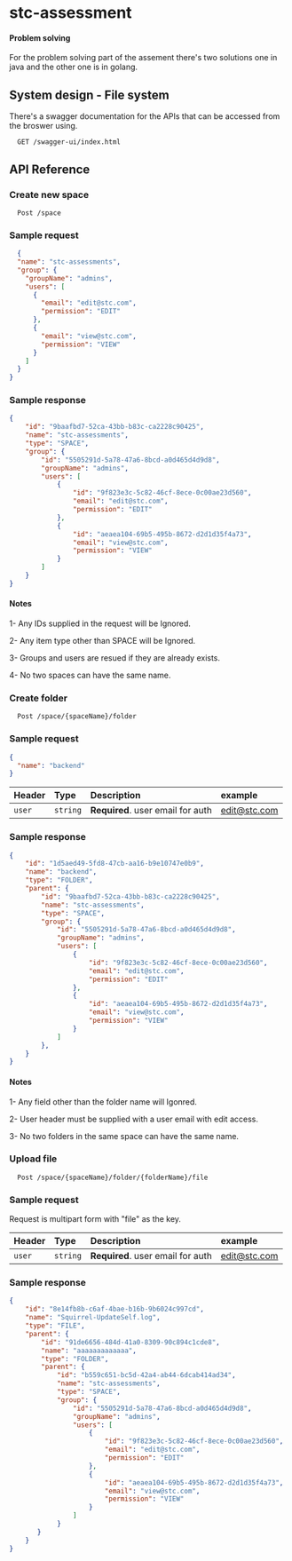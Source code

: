 
# stc-assessment




#### Problem solving

For the problem solving part of the assement there's two solutions one in java and the other one is in golang.
## System design - File system

There's a swagger documentation for the APIs that can be accessed from the broswer using.

```http
  GET /swagger-ui/index.html
```

## API Reference

### Create new space

```http
  Post /space
```

### Sample request
```json
  {
  "name": "stc-assessments",
  "group": {
    "groupName": "admins",
    "users": [
      {
        "email": "edit@stc.com",
        "permission": "EDIT"
      },
      {
        "email": "view@stc.com",
        "permission": "VIEW"
      }
    ]
  }
}
```
### Sample response
```json
{
    "id": "9baafbd7-52ca-43bb-b83c-ca2228c90425",
    "name": "stc-assessments",
    "type": "SPACE",
    "group": {
        "id": "5505291d-5a78-47a6-8bcd-a0d465d4d9d8",
        "groupName": "admins",
        "users": [
            {
                "id": "9f823e3c-5c82-46cf-8ece-0c00ae23d560",
                "email": "edit@stc.com",
                "permission": "EDIT"
            },
            {
                "id": "aeaea104-69b5-495b-8672-d2d1d35f4a73",
                "email": "view@stc.com",
                "permission": "VIEW"
            }
        ]
    }
}
```

#### Notes
1- Any IDs supplied in the request will be Ignored.

2- Any item type other than SPACE will be Ignored.

3- Groups and users are resued if they are already exists.

4- No two spaces can have the same name.

### Create folder

```http
  Post /space/{spaceName}/folder
```
### Sample request
```json
{
  "name": "backend"
}
```

| Header | Type     | Description                       | example
| :-------- | :------- | :-------------------------------- | :--------------
| `user`      | `string` | **Required**. user email for auth | edit@stc.com |


### Sample response
```json
{
    "id": "1d5aed49-5fd8-47cb-aa16-b9e10747e0b9",
    "name": "backend",
    "type": "FOLDER",
    "parent": {
        "id": "9baafbd7-52ca-43bb-b83c-ca2228c90425",
        "name": "stc-assessments",
        "type": "SPACE",
        "group": {
            "id": "5505291d-5a78-47a6-8bcd-a0d465d4d9d8",
            "groupName": "admins",
            "users": [
                {
                    "id": "9f823e3c-5c82-46cf-8ece-0c00ae23d560",
                    "email": "edit@stc.com",
                    "permission": "EDIT"
                },
                {
                    "id": "aeaea104-69b5-495b-8672-d2d1d35f4a73",
                    "email": "view@stc.com",
                    "permission": "VIEW"
                }
            ]
        },
    }
}
```

#### Notes
1- Any field other than the folder name will Igonred.

2- User header must be supplied with a user email with edit access. 

3- No two folders in the same space can have the same name.

### Upload file

```http
  Post /space/{spaceName}/folder/{folderName}/file
```

### Sample request

Request is multipart form with "file" as the key.

| Header | Type     | Description                       | example
| :-------- | :------- | :-------------------------------- | :--------------
| `user`      | `string` | **Required**. user email for auth | edit@stc.com |

### Sample response
```json
{
    "id": "8e14fb8b-c6af-4bae-b16b-9b6024c997cd",
    "name": "Squirrel-UpdateSelf.log",
    "type": "FILE",
    "parent": {
        "id": "91de6656-484d-41a0-8309-90c894c1cde8",
        "name": "aaaaaaaaaaaaa",
        "type": "FOLDER",
        "parent": {
            "id": "b559c651-bc5d-42a4-ab44-6dcab414ad34",
            "name": "stc-assessments",
            "type": "SPACE",
            "group": {
                "id": "5505291d-5a78-47a6-8bcd-a0d465d4d9d8",
                "groupName": "admins",
                "users": [
                    {
                        "id": "9f823e3c-5c82-46cf-8ece-0c00ae23d560",
                        "email": "edit@stc.com",
                        "permission": "EDIT"
                    },
                    {
                        "id": "aeaea104-69b5-495b-8672-d2d1d35f4a73",
                        "email": "view@stc.com",
                        "permission": "VIEW"
                    }
                ]
            }
       }
    }
}
```
